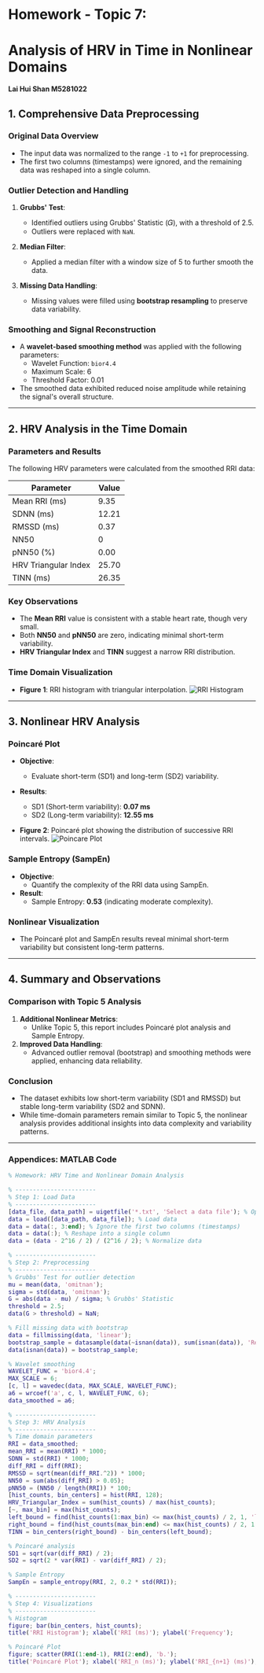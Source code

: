 # **Homework - Topic 7:**
# **Analysis of HRV in Time in Nonlinear Domains**

**Lai Hui Shan M5281022**

## **1. Comprehensive Data Preprocessing**

### **Original Data Overview**
- The input data was normalized to the range `-1` to `+1` for preprocessing.
- The first two columns (timestamps) were ignored, and the remaining data was reshaped into a single column.

### **Outlier Detection and Handling**
1. **Grubbs' Test**:
   - Identified outliers using Grubbs' Statistic (𝐺), with a threshold of 2.5.
   - Outliers were replaced with `NaN`.

2. **Median Filter**:
   - Applied a median filter with a window size of 5 to further smooth the data.

3. **Missing Data Handling**:
   - Missing values were filled using **bootstrap resampling** to preserve data variability.

### **Smoothing and Signal Reconstruction**
- A **wavelet-based smoothing method** was applied with the following parameters:
  - Wavelet Function: `bior4.4`
  - Maximum Scale: 6
  - Threshold Factor: 0.01
- The smoothed data exhibited reduced noise amplitude while retaining the signal's overall structure.

---

## **2. HRV Analysis in the Time Domain**

### **Parameters and Results**
The following HRV parameters were calculated from the smoothed RRI data:

| **Parameter**                | **Value**         |
|------------------------------|-------------------|
| Mean RRI (ms)               | 9.35             |
| SDNN (ms)                   | 12.21            |
| RMSSD (ms)                  | 0.37             |
| NN50                        | 0                |
| pNN50 (%)                   | 0.00             |
| HRV Triangular Index        | 25.70            |
| TINN (ms)                   | 26.35            |

### **Key Observations**
- The **Mean RRI** value is consistent with a stable heart rate, though very small.
- Both **NN50** and **pNN50** are zero, indicating minimal short-term variability.
- **HRV Triangular Index** and **TINN** suggest a narrow RRI distribution.

### **Time Domain Visualization**
- **Figure 1**: RRI histogram with triangular interpolation.
  ![RRI Histogram](../Figures/tp7_figure1.png)

---

## **3. Nonlinear HRV Analysis**

### **Poincaré Plot**
- **Objective**:
  - Evaluate short-term (SD1) and long-term (SD2) variability.
- **Results**:
  - SD1 (Short-term variability): **0.07 ms**
  - SD2 (Long-term variability): **12.55 ms**

- **Figure 2**: Poincaré plot showing the distribution of successive RRI intervals.
  ![Poincare Plot](../Figures/tp7_figure2.png)

### **Sample Entropy (SampEn)**
- **Objective**:
  - Quantify the complexity of the RRI data using SampEn.
- **Result**:
  - Sample Entropy: **0.53** (indicating moderate complexity).

### **Nonlinear Visualization**
- The Poincaré plot and SampEn results reveal minimal short-term variability but consistent long-term patterns.

---

## **4. Summary and Observations**

### **Comparison with Topic 5 Analysis**
1. **Additional Nonlinear Metrics**:
   - Unlike Topic 5, this report includes Poincaré plot analysis and Sample Entropy.
2. **Improved Data Handling**:
   - Advanced outlier removal (bootstrap) and smoothing methods were applied, enhancing data reliability.

### **Conclusion**
- The dataset exhibits low short-term variability (SD1 and RMSSD) but stable long-term variability (SD2 and SDNN).
- While time-domain parameters remain similar to Topic 5, the nonlinear analysis provides additional insights into data complexity and variability patterns.

---

### **Appendices: MATLAB Code**

```matlab
% Homework: HRV Time and Nonlinear Domain Analysis

% -----------------------
% Step 1: Load Data
% -----------------------
[data_file, data_path] = uigetfile('*.txt', 'Select a data file'); % Open file dialog
data = load([data_path, data_file]); % Load data
data = data(:, 3:end); % Ignore the first two columns (timestamps)
data = data(:); % Reshape into a single column
data = (data - 2^16 / 2) / (2^16 / 2); % Normalize data

% -----------------------
% Step 2: Preprocessing
% -----------------------
% Grubbs' Test for outlier detection
mu = mean(data, 'omitnan');
sigma = std(data, 'omitnan');
G = abs(data - mu) / sigma; % Grubbs' Statistic
threshold = 2.5;
data(G > threshold) = NaN;

% Fill missing data with bootstrap
data = fillmissing(data, 'linear');
bootstrap_sample = datasample(data(~isnan(data)), sum(isnan(data)), 'Replace', true);
data(isnan(data)) = bootstrap_sample;

% Wavelet smoothing
WAVELET_FUNC = 'bior4.4';
MAX_SCALE = 6;
[c, l] = wavedec(data, MAX_SCALE, WAVELET_FUNC);
a6 = wrcoef('a', c, l, WAVELET_FUNC, 6);
data_smoothed = a6;

% -----------------------
% Step 3: HRV Analysis
% -----------------------
% Time domain parameters
RRI = data_smoothed;
mean_RRI = mean(RRI) * 1000;
SDNN = std(RRI) * 1000;
diff_RRI = diff(RRI);
RMSSD = sqrt(mean(diff_RRI.^2)) * 1000;
NN50 = sum(abs(diff_RRI) > 0.05);
pNN50 = (NN50 / length(RRI)) * 100;
[hist_counts, bin_centers] = hist(RRI, 128);
HRV_Triangular_Index = sum(hist_counts) / max(hist_counts);
[~, max_bin] = max(hist_counts);
left_bound = find(hist_counts(1:max_bin) <= max(hist_counts) / 2, 1, 'last');
right_bound = find(hist_counts(max_bin:end) <= max(hist_counts) / 2, 1, 'first') + max_bin - 1;
TINN = bin_centers(right_bound) - bin_centers(left_bound);

% Poincaré analysis
SD1 = sqrt(var(diff_RRI) / 2);
SD2 = sqrt(2 * var(RRI) - var(diff_RRI) / 2);

% Sample Entropy
SampEn = sample_entropy(RRI, 2, 0.2 * std(RRI));

% -----------------------
% Step 4: Visualizations
% -----------------------
% Histogram
figure; bar(bin_centers, hist_counts);
title('RRI Histogram'); xlabel('RRI (ms)'); ylabel('Frequency');

% Poincaré Plot
figure; scatter(RRI(1:end-1), RRI(2:end), 'b.');
title('Poincaré Plot'); xlabel('RRI_n (ms)'); ylabel('RRI_{n+1} (ms)');
```